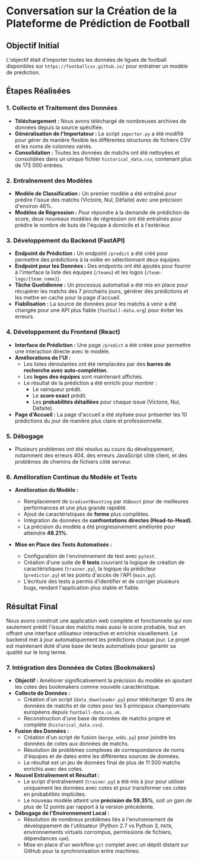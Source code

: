 # Conversation sur la Création de la Plateforme de Prédiction de Football

## Objectif Initial

L'objectif était d'importer toutes les données de ligues de football disponibles sur `https://footballcsv.github.io/` pour entraîner un modèle de prédiction.

## Étapes Réalisées

### 1. Collecte et Traitement des Données

- **Téléchargement :** Nous avons téléchargé de nombreuses archives de données depuis la source spécifiée.
- **Généralisation de l'Importateur :** Le script `importer.py` a été modifié pour gérer de manière flexible les différentes structures de fichiers CSV et les noms de colonnes variés.
- **Consolidation :** Toutes les données de matchs ont été nettoyées et consolidées dans un unique fichier `historical_data.csv`, contenant plus de 173 000 entrées.

### 2. Entraînement des Modèles

- **Modèle de Classification :** Un premier modèle a été entraîné pour prédire l'issue des matchs (Victoire, Nul, Défaite) avec une précision d'environ 46%.
- **Modèles de Régression :** Pour répondre à la demande de prédiction de score, deux nouveaux modèles de régression ont été entraînés pour prédire le nombre de buts de l'équipe à domicile et à l'extérieur.

### 3. Développement du Backend (FastAPI)

- **Endpoint de Prédiction :** Un endpoint `/predict` a été créé pour permettre des prédictions à la volée en sélectionnant deux équipes.
- **Endpoint pour les Données :** Des endpoints ont été ajoutés pour fournir à l'interface la liste des équipes (`/teams`) et les logos (`/team-logo/{team_name}`).
- **Tâche Quotidienne :** Un processus automatisé a été mis en place pour récupérer les matchs des 7 prochains jours, générer des prédictions et les mettre en cache pour la page d'accueil.
- **Fiabilisation :** La source de données pour les matchs à venir a été changée pour une API plus fiable (`football-data.org`) pour éviter les erreurs.

### 4. Développement du Frontend (React)

- **Interface de Prédiction :** Une page `/predict` a été créée pour permettre une interaction directe avec le modèle.
- **Améliorations de l'UI :**
    - Les listes déroulantes ont été remplacées par des **barres de recherche avec auto-complétion**.
    - Les **logos des équipes** sont maintenant affichés.
    - Le résultat de la prédiction a été enrichi pour montrer :
        - Le vainqueur prédit.
        - Le **score exact** prédit.
        - Les **probabilités détaillées** pour chaque issue (Victoire, Nul, Défaite).
- **Page d'Accueil :** La page d'accueil a été stylisée pour présenter les 10 prédictions du jour de manière plus claire et professionnelle.

### 5. Débogage

- Plusieurs problèmes ont été résolus au cours du développement, notamment des erreurs 404, des erreurs JavaScript côté client, et des problèmes de chemins de fichiers côté serveur.

### 6. Amélioration Continue du Modèle et Tests

- **Amélioration du Modèle :**
    - Remplacement de `GradientBoosting` par `XGBoost` pour de meilleures performances et une plus grande rapidité.
    - Ajout de caractéristiques de **forme** plus complètes.
    - Intégration de données de **confrontations directes (Head-to-Head)**.
    - La précision du modèle a été progressivement améliorée pour atteindre **48.21%**.

- **Mise en Place des Tests Automatisés :**
    - Configuration de l'environnement de test avec `pytest`.
    - Création d'une suite de **6 tests** couvrant la logique de création de caractéristiques (`trainer.py`), la logique du prédicteur (`predictor.py`) et les points d'accès de l'API (`main.py`).
    - L'écriture des tests a permis d'identifier et de corriger plusieurs bugs, rendant l'application plus stable et fiable.

## Résultat Final

Nous avons construit une application web complète et fonctionnelle qui non seulement prédit l'issue des matchs mais aussi le score probable, tout en offrant une interface utilisateur interactive et enrichie visuellement. Le backend met à jour automatiquement les prédictions chaque jour. Le projet est maintenant doté d'une base de tests automatisés pour garantir sa qualité sur le long terme.

### 7. Intégration des Données de Cotes (Bookmakers)

- **Objectif :** Améliorer significativement la précision du modèle en ajoutant les cotes des bookmakers comme nouvelle caractéristique.
- **Collecte de Données :**
    - Création d'un script (`data_downloader.py`) pour télécharger 10 ans de données de matchs et de cotes pour les 5 principaux championnats européens depuis `football-data.co.uk`.
    - Reconstruction d'une base de données de matchs propre et complète (`historical_data.csv`).
- **Fusion des Données :**
    - Création d'un script de fusion (`merge_odds.py`) pour joindre les données de cotes aux données de matchs.
    - Résolution de problèmes complexes de correspondance de noms d'équipes et de dates entre les différentes sources de données.
    - Le résultat est un jeu de données final de plus de 11 500 matchs enrichis avec des cotes.
- **Nouvel Entraînement et Résultat :**
    - Le script d'entraînement (`trainer.py`) a été mis à jour pour utiliser uniquement les données avec cotes et pour transformer ces cotes en probabilités implicites.
    - Le nouveau modèle atteint une **précision de 59.35%**, soit un gain de plus de 12 points par rapport à la version précédente.
- **Débogage de l'Environnement Local :**
    - Résolution de nombreux problèmes liés à l'environnement de développement de l'utilisateur (Python 2.7 vs Python 3, `PATH`, environnements virtuels corrompus, permissions de fichiers, dépendances `npm`).
    - Mise en place d'un workflow `git` complet avec un dépôt distant sur GitHub pour la synchronisation entre machines.
